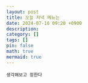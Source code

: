 ```yaml
---
layout: post
title: 오늘 저녁 메뉴는
date: 2024-07-16 09:20 +0900
description:
category: []
tags: []
pin: false
math: true
mermaid: true
---
```

```
생각해보고 정한다
```